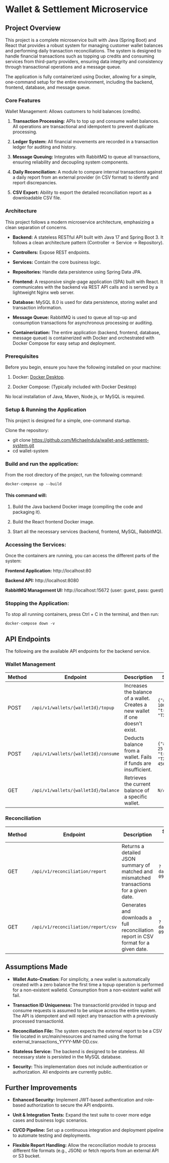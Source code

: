 # Wallet & Settlement Microservice
## Project Overview
This project is a complete microservice built with Java (Spring Boot) and React that provides a robust system for managing customer wallet balances and performing daily transaction reconciliations. The system is designed to handle financial transactions such as topping up credits and consuming services from third-party providers, ensuring data integrity and consistency through transactional operations and a message queue.

The application is fully containerized using Docker, allowing for a simple, one-command setup for the entire environment, including the backend, frontend, database, and message queue.

### Core Features
Wallet Management: Allows customers to hold balances (credits).

1. **Transaction Processing:** APIs to top up and consume wallet balances. All operations are transactional and idempotent to prevent duplicate processing.

2. **Ledger System:** All financial movements are recorded in a transaction ledger for auditing and history.

3. **Message Queuing:** Integrates with RabbitMQ to queue all transactions, ensuring reliability and decoupling system components.

4. **Daily Reconciliation:** A module to compare internal transactions against a daily report from an external provider (in CSV format) to identify and report discrepancies.

5. **CSV Export:** Ability to export the detailed reconciliation report as a downloadable CSV file.

### Architecture
This project follows a modern microservice architecture, emphasizing a clean separation of concerns.

- **Backend:** A stateless RESTful API built with Java 17 and Spring Boot 3. It follows a clean architecture pattern (Controller -> Service -> Repository).

- **Controllers:** Expose REST endpoints.

- **Services:** Contain the core business logic.

- **Repositories:** Handle data persistence using Spring Data JPA.

- **Frontend:** A responsive single-page application (SPA) built with React. It communicates with the backend via REST API calls and is served by a lightweight Nginx web server.

- **Database:** MySQL 8.0 is used for data persistence, storing wallet and transaction information.

- **Message Queue:** RabbitMQ is used to queue all top-up and consumption transactions for asynchronous processing or auditing.

- **Containerization:** The entire application (backend, frontend, database, message queue) is containerized with Docker and orchestrated with Docker Compose for easy setup and deployment.

### Prerequisites
Before you begin, ensure you have the following installed on your machine:

1. Docker: [Docker Desktop](https://www.docker.com/products/docker-desktop/).

2. Docker Compose: (Typically included with Docker Desktop)

No local installation of Java, Maven, Node.js, or MySQL is required.

### Setup & Running the Application
This project is designed for a simple, one-command startup.

Clone the repository:

- git clone https://github.com/Michaelndula/wallet-and-settlement-system.git
- cd wallet-system

### Build and run the application:
From the root directory of the project, run the following command:

```docker-compose up --build```

#### This command will:

1. Build the Java backend Docker image (compiling the code and packaging it).

2. Build the React frontend Docker image.

3. Start all the necessary services (backend, frontend, MySQL, RabbitMQ).

### Accessing the Services:
Once the containers are running, you can access the different parts of the system:

**Frontend Application:** http://localhost:80

**Backend API:** http://localhost:8080

**RabbitMQ Management UI:** http://localhost:15672 (user: guest, pass: guest)

### Stopping the Application:
To stop all running containers, press Ctrl + C in the terminal, and then run:

```docker-compose down -v```

## API Endpoints

The following are the available API endpoints for the backend service.

### Wallet Management

| Method | Endpoint | Description | Sample Body 
--- | --- | --- | --- |
POST | ```/api/v1/wallets/{walletId}/topup``` | Increases the balance of a wallet. Creates a new wallet if one doesn't exist. | ```{"amount": 100.00, "transactionId": "TXN-TOPUP-123"}```
POST | ```/api/v1/wallets/{walletId}/consume``` | Deducts balance from a wallet. Fails if funds are insufficient. | ```{"amount": 25.50, "transactionId": "TXN-CONSUME-456"}```
GET | ```/api/v1/wallets/{walletId}/balance``` | Retrieves the current balance of a specific wallet. | ```N/A```


### Reconciliation
| Method | Endpoint | Description | Sample Query 
--- | --- | --- | --- |
GET | ```/api/v1/reconciliation/report``` | Returns a detailed JSON summary of matched and mismatched transactions for a given date. | ```?date=2025-09-12```
GET | ```/api/v1/reconciliation/report/csv``` | Generates and downloads a full reconciliation report in CSV format for a given date. | ```?date=2025-09-12```


## Assumptions Made
- **Wallet Auto-Creation:** For simplicity, a new wallet is automatically created with a zero balance the first time a topup operation is performed for a non-existent walletId. Consumption from a non-existent wallet will fail.

- **Transaction ID Uniqueness:** The transactionId provided in topup and consume requests is assumed to be unique across the entire system. The API is idempotent and will reject any transaction with a previously processed transactionId.

- **Reconciliation File:** The system expects the external report to be a CSV file located in src/main/resources and named using the format external_transactions_YYYY-MM-DD.csv.

- **Stateless Service:** The backend is designed to be stateless. All necessary state is persisted in the MySQL database.

- **Security:** This implementation does not include authentication or authorization. All endpoints are currently public.

## Further Improvements
- **Enhanced Security:** Implement JWT-based authentication and role-based authorization to secure the API endpoints.

- **Unit & Integration Tests:** Expand the test suite to cover more edge cases and business logic scenarios.

- **CI/CD Pipeline:** Set up a continuous integration and deployment pipeline to automate testing and deployments.

- **Flexible Report Handling:** Allow the reconciliation module to process different file formats (e.g., JSON) or fetch reports from an external API or S3 bucket.